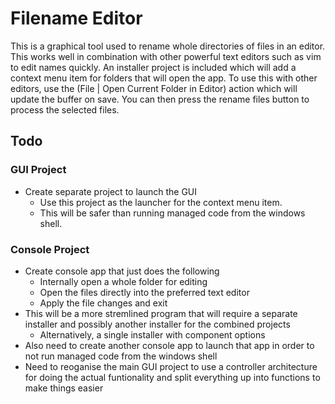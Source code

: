 # Filename Editor

This is a graphical tool used to rename whole directories of files in an editor. 
This works well in combination with other powerful text editors such as vim to edit names quickly.
An installer project is included which will add a context menu item for folders that will open the app.
To use this with other editors, use the (File | Open Current Folder in Editor) action which will update the buffer on save.
You can then press the rename files button to process the selected files.

## Todo

### GUI Project

- Create separate project to launch the GUI
	- Use this project as the launcher for the context menu item.
	- This will be safer than running managed code from the windows shell.

### Console Project

- Create console app that just does the following
	- Internally open a whole folder for editing
	- Open the files directly into the preferred text editor
	- Apply the file changes and exit
- This will be a more stremlined program that will require a separate installer and possibly another installer for the combined projects
	- Alternatively, a single installer with component options
- Also need to create another console app to launch that app in order to not run managed code from the windows shell
- Need to reoganise the main GUI project to use a controller architecture for doing the actual funtionality and split everything up into functions to make things easier
